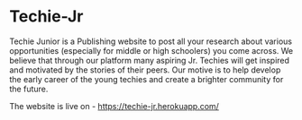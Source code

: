 # Techie-Jr
Techie Junior is a Publishing website to post all your research about various opportunities (especially for middle or high schoolers) you come across. We believe that through our platform many aspiring Jr. Techies will get inspired and motivated by the stories of their peers. Our motive is to help develop the early career of the young techies and create a brighter community for the future.

The website is live on - https://techie-jr.herokuapp.com/
